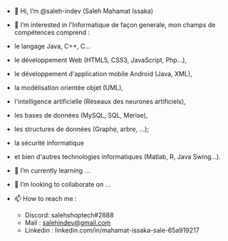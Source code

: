 - 👋 Hi, I’m @saleh-indev (Saleh Mahamat Issaka)
- 👀 I’m interested in  l'Informatique de façon generale, mon champs  de compétences comprend :
- le langage Java, C++, C...
- le développement Web (HTML5, CSS3, JavaScript, Php...),
- le développement d'application mobile Android (Java, XML),
- la modélisation orientée objet (UML),
- l'intelligence artificielle (Réseaux des neurones artificiels),
- les bases de données (MySQL, SQL, Merise),
- les structures de données (Graphe, arbre, ...);
- la sécurité informatique
- et bien d'autres technologies informatiques (Matlab, R, Java Swing...).

- 🌱 I’m currently learning ...
- 💞️ I’m looking to collaborate on ...
- 📫 How to reach me :  
   - Discord:  salehshoptech#2888
   - Mail :  salehindev@gmail.com
   - Linkedin :  linkedin.com/in/mahamat-issaka-sale-65a919217
   
